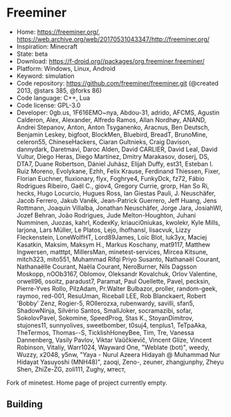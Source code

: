 # Freeminer

- Home: https://freeminer.org/, https://web.archive.org/web/20170531043347/http://freeminer.org/
- Inspiration: Minecraft
- State: beta
- Download: https://f-droid.org//packages/org.freeminer.freeminer/
- Platform: Windows, Linux, Android
- Keyword: simulation
- Code repository: https://github.com/freeminer/freeminer.git (@created 2013, @stars 385, @forks 86)
- Code language: C++, Lua
- Code license: GPL-3.0
- Developer: 0gb.us, 1F616EMO~nya, Abdou-31, adrido, AFCMS, Agustin Calderon, Alex, Alexander, Alfredo Ramos, Allan Nordhøy, ANAND, Andrei Stepanov, Anton, Anton Tsyganenko, Aracnus, Ben Deutsch, Benjamin Leskey, bigfoot, BlockMen, Bluebird, BreadT, BrunoMine, celeron55, ChineseHackers, Ciaran Gultnieks, Craig Davison, dannydark, Daretmavi, Daroc Alden, David CARLIER, David Leal, David Vultur, Diego Heras, Diego Martínez, Dmitry Marakasov, doserj, DS, DTA7, Duane Robertson, Dániel Juhász, Elijah Duffy, est31, Esteban I. Ruiz Moreno, EvoIykane, Ezhh, Felix Krause, Ferdinand Thiessen, Fixer, Florian Euchner, fluxionary, flyx, Foghrye4, FunkyDck, fz72, Fábio Rodrigues Ribeiro, Gaël C., giov4, Gregory Currie, grorp, Han So Ri, hecks, Hugo Locurcio, Hugues Ross, Ian Giestas Pauli, J. Neuschäfer, Jacob Ferrero, Jakub Vaněk, Jean-Patrick Guerrero, Jeff Huang, Jens Rottmann, Joaquin Villalba, Jonathan Neuschäfer, Jorge Jara, JosiahWI, Jozef Behran, João Rodrigues, Jude Melton-Houghton, Juhani Numminen, Juozas, kahrl, KodexKy, kriauci0niukas, kwolekr, Kyle Mills, larjona, Lars Müller, Le Platos, Lejo, lhofhansl, lisacvuk, Lizzy Fleckenstein, LoneWolfHT, Lord89James, Loïc Blot, luk3yx, Maciej Kasatkin, Maksim, Maksym H., Markus Koschany, mat9117, Matthew Ingwersen, matttpt, MillersMan, minetest-services, Mircea Kitsune, mitch323, mito551, Muhammad Rifqi Priyo Susanto, Nathanaël Courant, Nathanaëlle Courant, Naëla Courant, NeroBurner, Nils Dagsson Moskopp, nOOb3167, Oblomov, Oleksandr Kovalchuk, Orlov Valentine, orwell96, osoitz, paradust7, Paramat, Paul Ouellette, Pavel, pecksin, Pierre-Yves Rollo, PilzAdam, Pr.Walter Bulbazor, proller, random-geek, raymoo, red-001, ResuUman, Riceball LEE, Rob Blanckaert, Robert 'Bobby' Zenz, Rogier-5, ROllerozxa, rubenwardy, savilli, sfan5, ShadowNinja, Silvério Santos, SmallJoker, socramazibi, sofar, SokolovPavel, Sokomine, SpeedProg, Stas K., StoyanDimitrov, stujones11, sunnyolives, sweetbomber, t0suj4, tenplus1, TeTpaAka, TheTermos, Thomas--S, TicklishHoneyBee, Tim, Tre, Vanessa Dannenberg, Vasily Pavlov, Viktar Vaŭčkievič, Vincent Glize, Vincent Robinson, Vitaliy, Warr1024, Wayward One, "Weblate (bot)", weedy, Wuzzy, x2048, y5nw, "Yaya - Nurul Azeera Hidayah @ Muhammad Nur Hidayat Yasuyoshi (MNH48)", zaoqi, Zeno-, zeuner, zhangjunphy, Zheyu Shen, ZhiZe-ZG, zoli111, Zughy, мтест, ‮

Fork of minetest. Home page of project currently empty.

## Building
